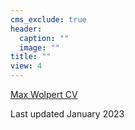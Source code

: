 ```yaml
---
cms_exclude: true
header:
  caption: ""
  image: ""
title: ""
view: 4
---
```


[Max Wolpert CV](./WolpertCV_updatedJanuary2023.pdf)

Last updated January 2023